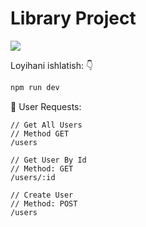 <h1>Library Project</h1>

<img src="https://bs-uploads.toptal.io/blackfish-uploads/components/blog_post_page/content/cover_image_file/cover_image/1302190/retina_500x200_cover-secure-rest-api-in-nodejs-18f43b3033c239da5d2525cfd9fdc98f.png">




Loyihani ishlatish: 👇
```js
npm run dev
```

🔗 User Requests: 
```http request
// Get All Users
// Method GET
/users
```

```http request
// Get User By Id
// Method: GET
/users/:id
```

```http request
// Create User
// Method: POST
/users
```